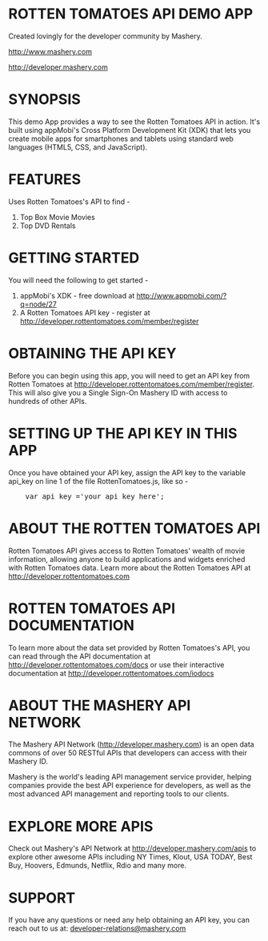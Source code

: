 ROTTEN TOMATOES API DEMO APP
==================================================================
Created lovingly for the developer community by Mashery.

http://www.mashery.com

http://developer.mashery.com


SYNOPSIS
==================================================================
This demo App provides a way to see the Rotten Tomatoes API in action. 
It's built using appMobi's Cross Platform Development Kit (XDK) 
that lets you create mobile apps for smartphones and tablets using
standard web languages (HTML5, CSS, and JavaScript).



FEATURES
==================================================================
Uses Rotten Tomatoes's API to find -

1. Top Box Movie Movies
2. Top DVD Rentals



GETTING STARTED
==================================================================
You will need the following to get started -

1. appMobi's XDK - free download at http://www.appmobi.com/?q=node/27
2. A Rotten Tomatoes API key - register at http://developer.rottentomatoes.com/member/register 



OBTAINING THE API KEY
==================================================================
Before you can begin using this app, you will need to get an API 
key from Rotten Tomatoes at http://developer.rottentomatoes.com/member/register. 
This will also give you a Single Sign-On Mashery ID with access to hundreds
of other APIs.


SETTING UP THE API KEY IN THIS APP
==================================================================
Once you have obtained your API key, assign the API key to the 
variable api_key on line 1 of the file RottenTomatoes.js, like so -

<pre>
	var api_key ='your_api_key_here';
</pre>

ABOUT THE ROTTEN TOMATOES API
==================================================================
Rotten Tomatoes API gives access to Rotten Tomatoes' wealth of movie 
information, allowing anyone to build applications and widgets enriched 
with Rotten Tomatoes data. Learn more about the Rotten Tomatoes API at 
http://developer.rottentomatoes.com


ROTTEN TOMATOES API DOCUMENTATION
==================================================================
To learn more about the data set provided by Rotten Tomatoes's API, you can 
read through the API documentation at http://developer.rottentomatoes.com/docs
or use their interactive documentation at http://developer.rottentomatoes.com/iodocs


ABOUT THE MASHERY API NETWORK
==================================================================
The Mashery API Network (http://developer.mashery.com) is an open
data commons of over 50 RESTful APIs that developers can access 
with their Mashery ID.  

Mashery is the world's leading API management service provider, helping 
companies provide the best API experience for developers, as well as 
the most advanced API management and reporting tools to our clients. 


EXPLORE MORE APIS
==================================================================
Check out Mashery's API Network at http://developer.mashery.com/apis
to explore other awesome APIs including NY Times, Klout, USA TODAY, 
Best Buy, Hoovers, Edmunds, Netflix, Rdio and many more. 


SUPPORT
==================================================================
If you have any questions or need any help obtaining an API key, 
you can reach out to us at: developer-relations@mashery.com

